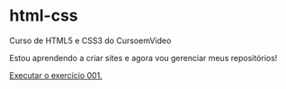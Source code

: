 # html-css
 Curso de HTML5 e CSS3 do CursoemVideo

 Estou aprendendo a criar sites e agora vou gerenciar meus repositórios!

 <a href="https://lisenunes.github.io/html-css/exercicios/ex001/index.html"> Executar o exercício 001. </a>
